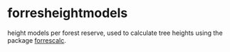 # forresheightmodels
height models per forest reserve, used to calculate tree heights using the package 
[forrescalc](https://inbo.github.io/forrescalc/).
